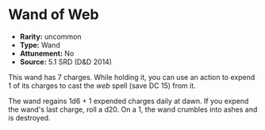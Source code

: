 
# Wand of Web

* **Rarity:** uncommon
* **Type:** Wand
* **Attunement:** No
* **Source:** 5.1 SRD (D&D 2014)


This wand has 7 charges. While holding it, you can use an action to expend 1 of its charges to cast the _web_ spell (save DC 15) from it.

The wand regains 1d6 + 1 expended charges daily at dawn. If you expend the wand's last charge, roll a d20. On a 1, the wand crumbles into ashes and is destroyed.
